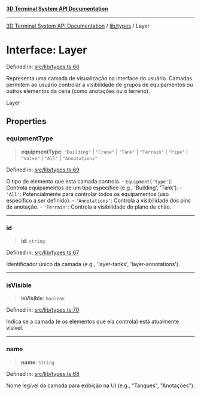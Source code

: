 [**3D Terminal System API Documentation**](../../../README.md)

***

[3D Terminal System API Documentation](../../../README.md) / [lib/types](../README.md) / Layer

# Interface: Layer

Defined in: [src/lib/types.ts:66](https://github.com/Dicommunitas/ThreeJS_Terminal_3D/blob/afa16084199c8b26e5e606d73d21408027534f3a/src/lib/types.ts#L66)

Representa uma camada de visualização na interface do usuário.
Camadas permitem ao usuário controlar a visibilidade de grupos de equipamentos
ou outros elementos da cena (como anotações ou o terreno).

 Layer

## Properties

### equipmentType

> **equipmentType**: `"Building"` \| `"Crane"` \| `"Tank"` \| `"Terrain"` \| `"Pipe"` \| `"Valve"` \| `"All"` \| `"Annotations"`

Defined in: [src/lib/types.ts:69](https://github.com/Dicommunitas/ThreeJS_Terminal_3D/blob/afa16084199c8b26e5e606d73d21408027534f3a/src/lib/types.ts#L69)

O tipo de elemento que esta camada controla.
          - `Equipment['type']`: Controla equipamentos de um tipo específico (e.g., 'Building', 'Tank').
          - `'All'`: Potencialmente para controlar todos os equipamentos (uso específico a ser definido).
          - `'Annotations'`: Controla a visibilidade dos pins de anotação.
          - `'Terrain'`: Controla a visibilidade do plano de chão.

***

### id

> **id**: `string`

Defined in: [src/lib/types.ts:67](https://github.com/Dicommunitas/ThreeJS_Terminal_3D/blob/afa16084199c8b26e5e606d73d21408027534f3a/src/lib/types.ts#L67)

Identificador único da camada (e.g., 'layer-tanks', 'layer-annotations').

***

### isVisible

> **isVisible**: `boolean`

Defined in: [src/lib/types.ts:70](https://github.com/Dicommunitas/ThreeJS_Terminal_3D/blob/afa16084199c8b26e5e606d73d21408027534f3a/src/lib/types.ts#L70)

Indica se a camada (e os elementos que ela controla) está atualmente visível.

***

### name

> **name**: `string`

Defined in: [src/lib/types.ts:68](https://github.com/Dicommunitas/ThreeJS_Terminal_3D/blob/afa16084199c8b26e5e606d73d21408027534f3a/src/lib/types.ts#L68)

Nome legível da camada para exibição na UI (e.g., "Tanques", "Anotações").
